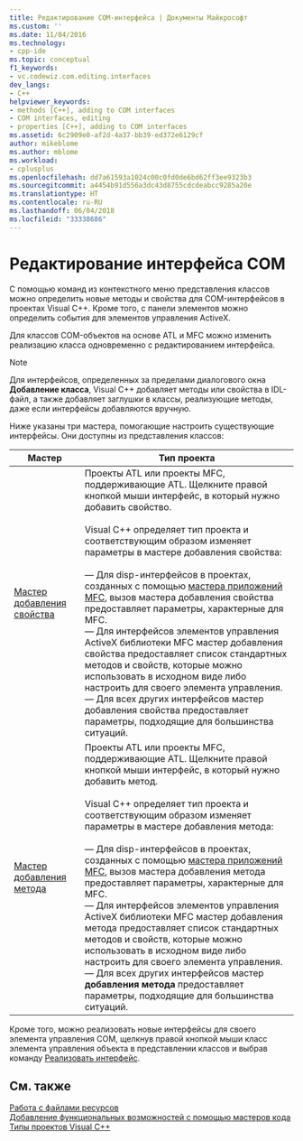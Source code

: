```yaml
---
title: Редактирование COM-интерфейса | Документы Майкрософт
ms.custom: ''
ms.date: 11/04/2016
ms.technology:
- cpp-ide
ms.topic: conceptual
f1_keywords:
- vc.codewiz.com.editing.interfaces
dev_langs:
- C++
helpviewer_keywords:
- methods [C++], adding to COM interfaces
- COM interfaces, editing
- properties [C++], adding to COM interfaces
ms.assetid: 6c2909e0-af2d-4a37-bb39-ed372e6129cf
author: mikeblome
ms.author: mblome
ms.workload:
- cplusplus
ms.openlocfilehash: dd7a61593a1024c00c0fd0de6bd62ff3ee9323b3
ms.sourcegitcommit: a4454b91d556a3dc43d8755cdcdeabcc9285a20e
ms.translationtype: HT
ms.contentlocale: ru-RU
ms.lasthandoff: 06/04/2018
ms.locfileid: "33338686"
---
```

# <a name="editing-a-com-interface"></a>Редактирование интерфейса COM
С помощью команд из контекстного меню представления классов можно определить новые методы и свойства для COM-интерфейсов в проектах Visual C++. Кроме того, с панели элементов можно определить события для элементов управления ActiveX.  
  
 Для классов COM-объектов на основе ATL и MFC можно изменить реализацию класса одновременно с редактированием интерфейса.  
  
> [!NOTE]
>  Для интерфейсов, определенных за пределами диалогового окна **Добавление класса**, Visual C++ добавляет методы или свойства в IDL-файл, а также добавляет заглушки в классы, реализующие методы, даже если интерфейсы добавляются вручную.  
  
 Ниже указаны три мастера, помогающие настроить существующие интерфейсы. Они доступны из представления классов:  
  
|Мастер|Тип проекта|  
|------------|------------------|  
|[Мастер добавления свойства](../ide/names-add-property-wizard.md)|Проекты ATL или проекты MFC, поддерживающие ATL. Щелкните правой кнопкой мыши интерфейс, в который нужно добавить свойство.<br /><br /> Visual C++ определяет тип проекта и соответствующим образом изменяет параметры в мастере добавления свойства:<br /><br /> — Для disp-интерфейсов в проектах, созданных с помощью [мастера приложений MFC](../mfc/reference/mfc-application-wizard.md), вызов мастера добавления свойства предоставляет параметры, характерные для MFC.<br />— Для интерфейсов элементов управления ActiveX библиотеки MFC мастер добавления свойства предоставляет список стандартных методов и свойств, которые можно использовать в исходном виде либо настроить для своего элемента управления.<br />— Для всех других интерфейсов мастер добавления свойства предоставляет параметры, подходящие для большинства ситуаций.|  
|[Мастер добавления метода](../ide/add-method-wizard.md)|Проекты ATL или проекты MFC, поддерживающие ATL. Щелкните правой кнопкой мыши интерфейс, в который нужно добавить метод.<br /><br /> Visual C++ определяет тип проекта и соответствующим образом изменяет параметры в мастере добавления метода:<br /><br /> — Для disp-интерфейсов в проектах, созданных с помощью [мастера приложений MFC](../mfc/reference/mfc-application-wizard.md), вызов мастера добавления метода предоставляет параметры, характерные для MFC.<br />— Для интерфейсов элементов управления ActiveX библиотеки MFC мастер добавления метода предоставляет список стандартных методов и свойств, которые можно использовать в исходном виде либо настроить для своего элемента управления.<br />— Для всех других интерфейсов мастер **добавления метода** предоставляет параметры, подходящие для большинства ситуаций.|  
  
 Кроме того, можно реализовать новые интерфейсы для своего элемента управления COM, щелкнув правой кнопкой мыши класс элемента управления объекта в представлении классов и выбрав команду [Реализовать интерфейс](../ide/implement-interface-wizard.md).  
  
## <a name="see-also"></a>См. также  
 [Работа с файлами ресурсов](../windows/working-with-resource-files.md)   
 [Добавление функциональных возможностей с помощью мастеров кода](../ide/adding-functionality-with-code-wizards-cpp.md)   
 [Типы проектов Visual C++](../ide/visual-cpp-project-types.md)